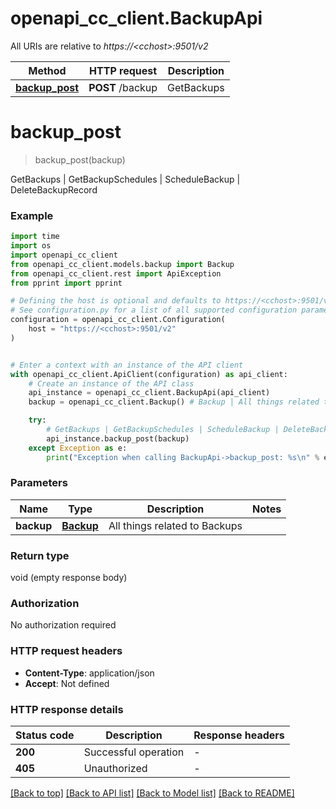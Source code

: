 # openapi_cc_client.BackupApi

All URIs are relative to *https://&lt;cchost&gt;:9501/v2*

Method | HTTP request | Description
------------- | ------------- | -------------
[**backup_post**](BackupApi.md#backup_post) | **POST** /backup | GetBackups | GetBackupSchedules | ScheduleBackup | DeleteBackupRecord


# **backup_post**
> backup_post(backup)

GetBackups | GetBackupSchedules | ScheduleBackup | DeleteBackupRecord

### Example

```python
import time
import os
import openapi_cc_client
from openapi_cc_client.models.backup import Backup
from openapi_cc_client.rest import ApiException
from pprint import pprint

# Defining the host is optional and defaults to https://<cchost>:9501/v2
# See configuration.py for a list of all supported configuration parameters.
configuration = openapi_cc_client.Configuration(
    host = "https://<cchost>:9501/v2"
)


# Enter a context with an instance of the API client
with openapi_cc_client.ApiClient(configuration) as api_client:
    # Create an instance of the API class
    api_instance = openapi_cc_client.BackupApi(api_client)
    backup = openapi_cc_client.Backup() # Backup | All things related to Backups

    try:
        # GetBackups | GetBackupSchedules | ScheduleBackup | DeleteBackupRecord
        api_instance.backup_post(backup)
    except Exception as e:
        print("Exception when calling BackupApi->backup_post: %s\n" % e)
```



### Parameters

Name | Type | Description  | Notes
------------- | ------------- | ------------- | -------------
 **backup** | [**Backup**](Backup.md)| All things related to Backups | 

### Return type

void (empty response body)

### Authorization

No authorization required

### HTTP request headers

 - **Content-Type**: application/json
 - **Accept**: Not defined

### HTTP response details
| Status code | Description | Response headers |
|-------------|-------------|------------------|
**200** | Successful operation |  -  |
**405** | Unauthorized |  -  |

[[Back to top]](#) [[Back to API list]](../README.md#documentation-for-api-endpoints) [[Back to Model list]](../README.md#documentation-for-models) [[Back to README]](../README.md)


